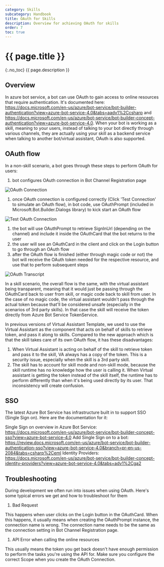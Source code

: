 ```yaml
---
category: Skills
subcategory: Handbook
title: OAuth for Skills
description: Overview for achieving OAuth for skills
order: 7
toc: true
---
```


# {{ page.title }}
{:.no_toc}
{{ page.description }}

## Overview

In azure bot service, a bot can use OAuth to gain access to online resources that require authentication. It's documented here: https://docs.microsoft.com/en-us/azure/bot-service/bot-builder-authentication?view=azure-bot-service-4.0&tabs=aadv1%2Ccsharp and https://docs.microsoft.com/en-us/azure/bot-service/bot-builder-concept-authentication?view=azure-bot-service-4.0. When your bot is working as a skill, meaning to your users, instead of talking to your bot directly through various channels, they are actually using your skill as a backend service when talking to another bot/virtual assistant, OAuth is also supported. 

## OAuth flow

In a non-skill scenario, a bot goes through these steps to perform OAuth for users:

1. bot configures OAuth connection in Bot Channel Registration page

![OAuth Connection]({{site.baseurl}}/assets/images/OAuthConnection.png)

1. once OAuth connection is configured correctly (Click 'Test Connection' to simulate an OAuth flow), in bot code, use OAuthPrompt (included in Microsoft.Bot.Builder.Dialogs library) to kick start an OAuth flow

![Test OAuth Connection]({{site.baseurl}}/assets/images/OAuthConnection-TestConnection.png)

1. the bot will use OAuthPrompt to retrieve SignInUrl (depending on the channel) and include it inside the OAuthCard that the bot returns to the user
1. the user will see an OAuthCard in the client and click on the Login button to go through an OAuth flow
1. after the OAuth flow is finished (either through magic code or not) the bot will receive the OAuth token needed for the respective resource, and use that to perform subsequent steps

![OAuth Transcript]({{site.baseurl}}/assets/images/OAuthtranscript.png)

In a skill scenario, the overall flow is the same, with the virtual assistant being transparent, meaning that it would just be passing through the OAuthCard back to user from skill, or magic code back to skill from user. In the case of no magic code, the virtual assistant wouldn't pass through the actual token because that'll be considered unsafe (especially in the scenarios of 3rd party skills). In that case the skill will receive the token directly from Azure Bot Service TokenService. 

In previous versions of Virtual Assistant Template, we used to use the Virtual Assistant as the component that acts on behalf of skills to retrieve token, and pass it along to skills. Compared to the new approach which is that the skill takes care of its own OAuth flow, it has these disadvantages:

1. When Virtual Assistant is acting on behalf of the skill to retrieve token and pass it to the skill, VA always has a copy of the token. This is a security issue, especially when the skill is a 3rd party skill.
1. The skill has to account for skill mode and non-skill mode, because the skill runtime has no knowledge how the user is calling it. When Virtual assistant is getting the token instead of the skill itself, the runtime has to perform differently than when it's being used directly by its user. That inconsistency will create confusion.

## SSO

The latest Azure Bot Service has infrastructure built in to support SSO (Single Sign on). Here are the documentation for it:

Single Sign on overview in Azure Bot Service: https://docs.microsoft.com/en-us/azure/bot-service/bot-builder-concept-sso?view=azure-bot-service-4.0
Add Single Sign on to a bot: https://review.docs.microsoft.com/en-us/azure/bot-service/bot-builder-authentication-sso?view=azure-bot-service-4.0&branch=pr-en-us-2084&tabs=csharp%2Ceml
Identity Providers: https://docs.microsoft.com/en-us/azure/bot-service/bot-builder-concept-identity-providers?view=azure-bot-service-4.0&tabs=adv1%2Cga2


## Troubleshooting

During development we often run into issues when using OAuth. Here's some typical errors we get and how to troubleshoot for them

1. Bad Request

This happens when user clicks on the Login button in the OAuthCard. When this happens, it usually means when creating the OAuthPrompt instance, the connection name is wrong. The connection name needs to be the same as the connection setting in Bot Channel Registration page.

1. API Error when calling the online resources

This usually means the token you get back doesn't have enough permission to perform the tasks you're using the API for. Make sure you configure the correct Scope when you create the OAuth Connection.